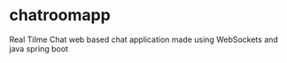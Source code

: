 # chatroomapp
Real TiIme Chat web based chat application made using WebSockets and java spring boot
